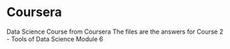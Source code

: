 # Coursera
 Data Science Course from Coursera
The files are the answers for Course 2 - Tools of Data Science Module 6 
